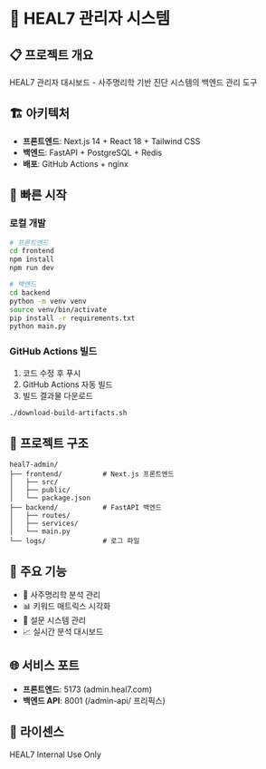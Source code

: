 # 🏥 HEAL7 관리자 시스템

## 📋 프로젝트 개요
HEAL7 관리자 대시보드 - 사주명리학 기반 진단 시스템의 백엔드 관리 도구

## 🏗️ 아키텍처
- **프론트엔드**: Next.js 14 + React 18 + Tailwind CSS
- **백엔드**: FastAPI + PostgreSQL + Redis
- **배포**: GitHub Actions + nginx

## 🚀 빠른 시작

### 로컬 개발
```bash
# 프론트엔드
cd frontend
npm install
npm run dev

# 백엔드
cd backend
python -m venv venv
source venv/bin/activate
pip install -r requirements.txt
python main.py
```

### GitHub Actions 빌드
1. 코드 수정 후 푸시
2. GitHub Actions 자동 빌드
3. 빌드 결과물 다운로드
```bash
./download-build-artifacts.sh
```

## 📁 프로젝트 구조
```
heal7-admin/
├── frontend/          # Next.js 프론트엔드
│   ├── src/
│   ├── public/
│   └── package.json
├── backend/           # FastAPI 백엔드
│   ├── routes/
│   ├── services/
│   └── main.py
└── logs/              # 로그 파일
```

## 🔧 주요 기능
- 🔮 사주명리학 분석 관리
- 📊 키워드 매트릭스 시각화
- 📝 설문 시스템 관리
- 📈 실시간 분석 대시보드

## 🌐 서비스 포트
- **프론트엔드**: 5173 (admin.heal7.com)
- **백엔드 API**: 8001 (/admin-api/ 프리픽스)

## 📝 라이센스
HEAL7 Internal Use Only